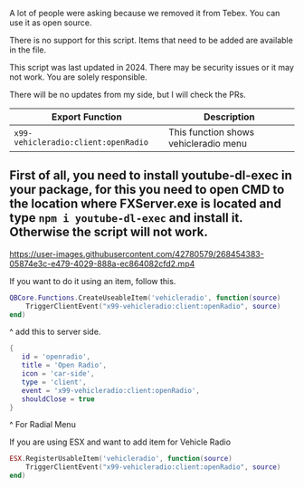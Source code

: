 A lot of people were asking because we removed it from Tebex. You can use it as open source.

There is no support for this script. Items that need to be added are available in the file.

This script was last updated in 2024. There may be security issues or it may not work. You are solely responsible.

There will be no updates from my side, but I will check the PRs.

| Export Function                                                             | Description                                          |
| --------------------------------------------------------------------------- | ---------------------------------------------------- |
| `x99-vehicleradio:client:openRadio`                                         | This function shows vehicleradio menu                |


## First of all, you need to install youtube-dl-exec in your package, for this you need to open CMD to the location where FXServer.exe is located and type `npm i youtube-dl-exec` and install it. Otherwise the script will not work.



https://user-images.githubusercontent.com/42780579/268454383-05874e3c-e479-4029-888a-ec864082cfd2.mp4




If you want to do it using an item, follow this.


```lua
QBCore.Functions.CreateUseableItem('vehicleradio', function(source)
    TriggerClientEvent("x99-vehicleradio:client:openRadio", source)
end)
```

^ add this to server side.


```lua
{
   id = 'openradio',
   title = 'Open Radio',
   icon = 'car-side',
   type = 'client',
   event = 'x99-vehicleradio:client:openRadio',
   shouldClose = true
}
```

^ For Radial Menu


If you are using ESX and want to add item for Vehicle Radio

```lua
ESX.RegisterUsableItem('vehicleradio', function(source)
    TriggerClientEvent("x99-vehicleradio:client:openRadio", source)
end)
```
